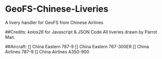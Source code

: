 # GeoFS-Chinese-Liveries
A livery handler for GeoFS from Chinese Airlines

##Credits:
*kolos26* for Javascript & JSON Code 
All liveries drawn by Parrot Man.

##Aircraft:
[] China Eastern 787-9
[] China Eastern 767-300ER
[] China Airlines 787-9
[] China Airlines A350-900

